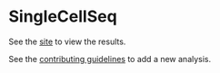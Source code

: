 # SingleCellSeq

See the [site][] to view the results.

See the [contributing guidelines][contrib] to add a new analysis.

[site]: http://jdblischak.github.io/singleCellSeq/analysis
[contrib]: https://github.com/jdblischak/singleCellSeq/blob/master/CONTRIBUTING.md
